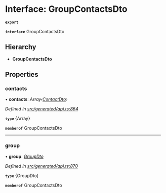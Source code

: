 # Interface: GroupContactsDto

**`export`** 

**`interface`** GroupContactsDto

## Hierarchy

* **GroupContactsDto**

## Properties

###  contacts

• **contacts**: *Array‹[ContactDto](_generated_api_.contactdto.md)›*

*Defined in [src/generated/api.ts:864](https://github.com/mailslurp/mailslurp-client-ts-js/blob/c5d4ad1/src/generated/api.ts#L864)*

**`type`** {Array<ContactDto>}

**`memberof`** GroupContactsDto

___

###  group

• **group**: *[GroupDto](_generated_api_.groupdto.md)*

*Defined in [src/generated/api.ts:870](https://github.com/mailslurp/mailslurp-client-ts-js/blob/c5d4ad1/src/generated/api.ts#L870)*

**`type`** {GroupDto}

**`memberof`** GroupContactsDto
